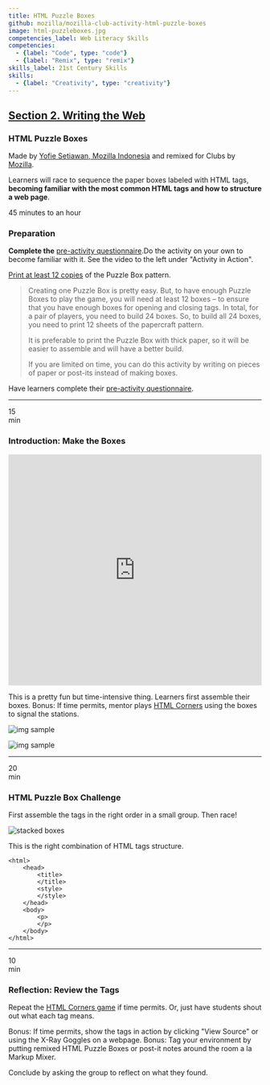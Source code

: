 ```yaml
---
title: HTML Puzzle Boxes
github: mozilla/mozilla-club-activity-html-puzzle-boxes
image: html-puzzleboxes.jpg
competencies_label: Web Literacy Skills
competencies:
  - {label: "Code", type: "code"}
  - {label: "Remix", type: "remix"}
skills_label: 21st Century Skills
skills: 
  - {label: "Creativity", type: "creativity"}
---
```


## [Section 2. Writing the Web](http://mozilla.github.io/webmaker-curriculum/WebLiteracyBasics-I/)

### HTML Puzzle Boxes

Made by [Yofie Setiawan, Mozilla Indonesia](https://twitter.com/yofiesetiawan) and remixed for Clubs by [Mozilla](https://webmaker.org/mentor).

Learners will race to sequence the paper boxes labeled with HTML tags, **becoming familiar with the most common HTML tags and how to structure a web page**.

45 minutes to an hour

### Preparation

**Complete the** [pre-activity questionnaire](https://docs.google.com/a/mozillafoundation.org/forms/d/1IFhGuK4h7YqxqoUP880_hYV0S8TYEv0sBCbRNBy-0f4/viewform).Do the activity on your own to become familiar with it. See the video to the left under "Activity in Action".

[Print at least 12 copies](https://www.dropbox.com/s/lv7u8tqawawudiy/html-puzzle-box.pdf?dl=0) of the Puzzle Box pattern.

> Creating one Puzzle Box is pretty easy. But, to have enough Puzzle Boxes to play the game, you will need at least 12 boxes – to ensure that you have enough boxes for opening and closing tags. In total, for a pair of players, you need to build 24 boxes. So, to build all 24 boxes, you need to print 12 sheets of the papercraft pattern.
>
> It is preferable to print the Puzzle Box with thick paper, so it will be easier to assemble and will have a better build.
>
> If you are limited on time, you can do this activity by writing on pieces of paper or post-its instead of making boxes.

Have learners complete their [pre-activity questionnaire](https://docs.google.com/a/mozillafoundation.org/forms/d/1i-fPxOGeuq-yxhEx-DYrf_Vj0WHqFpWcsUgF_l6ffOk/viewform). 

---

15<br>min

### Introduction: Make the Boxes

<iframe src="https://www.youtube.com/embed/eWXCZNDBl04?rel=0" allowfullscreen="" frameborder="0" height="460px" width="100%"></iframe>

This is a pretty fun but time-intensive thing. Learners first assemble their boxes. Bonus: If time permits, mentor plays [HTML Corners](https://dajbelshaw.makes.org/thimble/MTk0NDI1Njc2OA==/html-corners) using the boxes to signal the stations.

![img sample](http://yopdesign.com/images/webmaker/html-puzzle-box-step-01.jpg)

![img sample](http://yopdesign.com/images/webmaker/html-puzzle-box-step-02.jpg)

---

20<br>min

### HTML Puzzle Box Challenge

First assemble the tags in the right order in a small group. Then race!

![stacked boxes](http://yopdesign.com/images/webmaker/html-puzzle-box-game-01.jpg)

This is the right combination of HTML tags structure.

~~~~~
<html>
    <head>
        <title>
        </title>
        <style>
        </style>
    </head>
    <body>
        <p>
        </p>
    </body>
</html>
~~~~~

---

10<br>min

### Reflection: Review the Tags

Repeat the [HTML Corners game](https://dajbelshaw.makes.org/thimble/MTk0NDI1Njc2OA==/html-corners) if time permits. Or, just have students shout out what each tag means.

Bonus: If time permits, show the tags in action by clicking "View Source" or using the X-Ray Goggles on a webpage. Bonus: Tag your environment by putting remixed HTML Puzzle Boxes or post-it notes around the room a la Markup Mixer.

Conclude by asking the group to reflect on what they found.
